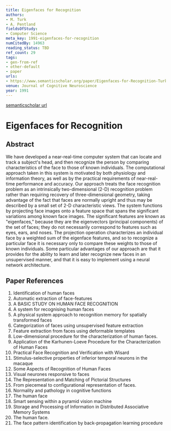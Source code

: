 ```yaml
---
title: Eigenfaces for Recognition
authors:
- M. Turk
- A. Pentland
fieldsOfStudy:
- Computer Science
meta_key: 1991-eigenfaces-for-recognition
numCitedBy: 14963
reading_status: TBD
ref_count: 29
tags:
- gen-from-ref
- other-default
- paper
urls:
- https://www.semanticscholar.org/paper/Eigenfaces-for-Recognition-Turk-Pentland/a6f1dfcc44277d4cfd8507284d994c9283dc3a2f?sort=total-citations
venue: Journal of Cognitive Neuroscience
year: 1991
---
```


[semanticscholar url](https://www.semanticscholar.org/paper/Eigenfaces-for-Recognition-Turk-Pentland/a6f1dfcc44277d4cfd8507284d994c9283dc3a2f?sort=total-citations)

# Eigenfaces for Recognition

## Abstract

We have developed a near-real-time computer system that can locate and track a subject's head, and then recognize the person by comparing characteristics of the face to those of known individuals. The computational approach taken in this system is motivated by both physiology and information theory, as well as by the practical requirements of near-real-time performance and accuracy. Our approach treats the face recognition problem as an intrinsically two-dimensional (2-D) recognition problem rather than requiring recovery of three-dimensional geometry, taking advantage of the fact that faces are normally upright and thus may be described by a small set of 2-D characteristic views. The system functions by projecting face images onto a feature space that spans the significant variations among known face images. The significant features are known as "eigenfaces," because they are the eigenvectors (principal components) of the set of faces; they do not necessarily correspond to features such as eyes, ears, and noses. The projection operation characterizes an individual face by a weighted sum of the eigenface features, and so to recognize a particular face it is necessary only to compare these weights to those of known individuals. Some particular advantages of our approach are that it provides for the ability to learn and later recognize new faces in an unsupervised manner, and that it is easy to implement using a neural network architecture.

## Paper References

1. Identification of human faces
2. Automatic extraction of face-features
3. A BASIC STUDY ON HUMAN FACE RECOGNITION
4. A system for recognising human faces
5. A physical system approach to recognition memory for spatially transformed faces
6. Categorization of faces using unsupervised feature extraction
7. Feature extraction from faces using deformable templates
8. Low-dimensional procedure for the characterization of human faces.
9. Application of the Karhunen-Loeve Procedure for the Characterization of Human Faces
10. Practical Face Recognition and Verification with Wisard
11. Stimulus-selective properties of inferior temporal neurons in the macaque
12. Some Aspects of Recognition of Human Faces
13. Visual neurones responsive to faces
14. The Representation and Matching of Pictorial Structures
15. From piecemeal to configurational representation of faces.
16. Normality and pathology in cognitive functions
17. The human face
18. Smart sensing within a pyramid vision machine
19. Storage and Processing of Information in Distributed Associative Memory Systems
20. The human face.
21. The face pattern identification by back-propagation learning procedure
